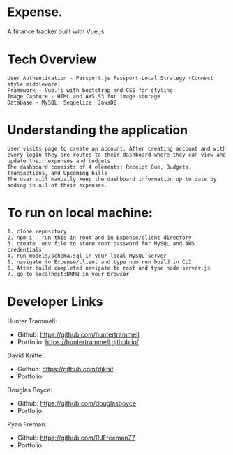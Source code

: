 # Expense.

A finance tracker built with Vue.js

# Tech Overview
    User Authentication - Passport.js Passport-Local Strategy (Connect style middleware)
    Framework - Vue.js with bootstrap and CSS for styling
    Image Capture - HTML and AWS S3 for image storage
    Database - MySQL, Sequelize, JawsDB

# Understanding the application
    User visits page to create an account. After creating account and with every login they are routed to their dashboard where they can view and update their expenses and budgets
    The dashboard consists of 4 elements: Receipt Que, Budgets, Transactions, and Upcoming bills
    The user will manually keep the dashboard information up to date by adding in all of their expenses.

# To run on local machine:

    1. clone repository
    2. npm i - run this in root and in Expense/client directory
    3. create .env file to store root password for MySQL and AWS credentials
    4. run models/schema.sql in your local MySQL server
    5. navigate to Expense/client and type npm run build in CLI
    6. After build completed navigate to root and type node server.js
    7. go to localhost:NNNN in your browser

# Developer Links

Hunter Trammell:
- Github: https://github.com/huntertrammell
- Portfolio: https://huntertrammell.github.io/

David Knittel:
- Guthub: https://github.com/djknit
- Portfolio: 

Douglas Boyce:
- Github: https://github.com/douglasboyce
- Portfolio:

Ryan Freman:
- Github: https://github.com/RJFreeman77
- Portfolio: 
